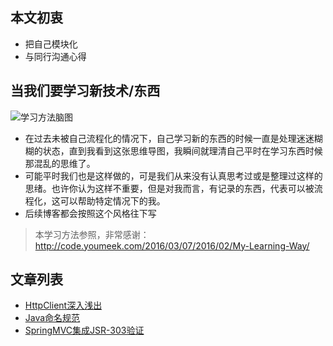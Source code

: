 ## 本文初衷
- 把自己模块化
- 与同行沟通心得

## 当我们要学习新技术/东西
![学习方法脑图](http://hoop8.com/1610A/zbXcTgzR.jpg)
- 在过去未被自己流程化的情况下，自己学习新的东西的时候一直是处理迷迷糊糊的状态，直到我看到这张思维导图，我瞬间就理清自己平时在学习东西时候那混乱的思维了。
- 可能平时我们也是这样做的，可是我们从来没有认真思考过或是整理过这样的思绪。也许你认为这样不重要，但是对我而言，有记录的东西，代表可以被流程化，这可以帮助特定情况下的我。
- 后续博客都会按照这个风格往下写

> 本学习方法参照，非常感谢：http://code.youmeek.com/2016/03/07/2016/02/My-Learning-Way/

## 文章列表
- [HttpClient深入浅出](./blog/2016/2016-10-04-HttpClient详解.md)
- [Java命名规范](./blog/2016/2016-10-09-Java命名规范.md)
- [SpringMVC集成JSR-303验证](./blog/2016/2016-10-10-SpringMVC集成JSR-303验证.md)